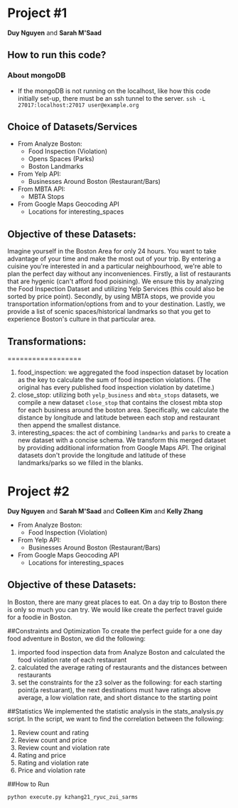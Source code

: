 # Project #1

**Duy Nguyen** and **Sarah M'Saad**

## How to run this code?

### About mongoDB
- If the mongoDB is not running on the localhost, like how this code initially set-up, there must be an ssh tunnel to the server. 
`ssh -L 27017:localhost:27017 user@example.org`

## Choice of Datasets/Services

- From Analyze Boston:
    - Food Inspection (Violation)
    - Opens Spaces (Parks)
    - Boston Landmarks
- From Yelp API:
    - Businesses Around Boston (Restaurant/Bars)
- From MBTA API:
    - MBTA Stops
- From Google Maps Geocoding API
    - Locations for interesting_spaces

## Objective of these Datasets:
Imagine yourself in the Boston Area for only 24 hours. You want to take advantage of your time and make the most out of your trip. By entering a cuisine you're interested in and a particular neighbourhood, we're able to plan the perfect day without any inconveniences. Firstly, a list of restaurants that are hygenic (can't afford food poisining). We ensure this by analyzing the Food Inspection Dataset and utilizing Yelp Services (this could also be sorted by price point). Secondly, by using MBTA stops, we provide you transportation information/options from and to your destination. Lastly, we provide a list of scenic spaces/historical landmarks so that you get to experience Boston's culture in that particular area.

## Transformations:
==================
1. food_inspection: we aggregated the food inspection dataset by location as the key to calculate the sum of food inspection violations. (The original has every published food inspection violation by datetime.)
2. close_stop: utilizing both `yelp_business` and `mbta_stops` datasets, we compile a new dataset `close_stop` that contains the closest mbta stop for each business around the boston area. Specifically, we calculate the distance by longitude and latitude between each stop and restaurant then append the smallest distance.
3. interesting_spaces: the act of combining `landmarks` and `parks` to create a new dataset with a concise schema. We transform this merged dataset by providing additional information from Google Maps API. The original datasets don't provide the longitude and latitude of these landmarks/parks so we filled in the blanks.

# Project #2
**Duy Nguyen** and **Sarah M'Saad** and **Colleen Kim** and **Kelly Zhang**

- From Analyze Boston:
    - Food Inspection (Violation)
- From Yelp API:
    - Businesses Around Boston (Restaurant/Bars)
- From Google Maps Geocoding API
    - Locations for interesting_spaces

## Objective of these Datasets:
In Boston, there are many great places to eat. On a day trip to Boston there is only so much you can try. We would like create the perfect travel guide for a foodie in Boston. 

##Constraints and Optimization
To create the perfect guide for a one day food adventure in Boston, we did the following:
1. imported food inspection data from Analyze Boston and calculated the food violation rate of each restaurant
2. calculated the average rating of restaurants and the distances between restaurants
3. set the constraints for the z3 solver as the following: for each starting point(a restuarant), the next destinations must have ratings above average, a low violation rate, and short distance to the starting point

##Statistics
We implemented the statistic analysis in the stats_analysis.py script. In the script, we want to find the correlation between the following:

1. Review count and rating
2. Review count and price
3. Review count and violation rate
4. Rating and price
5. Rating and violation rate
3. Price and violation rate

##How to Run

```
python execute.py kzhang21_ryuc_zui_sarms
```
